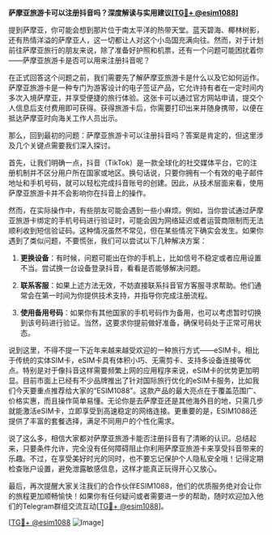 **萨摩亚旅游卡可以注册抖音吗？深度解读与实用建议[[TG💪+ @esim1088](https://t.me/s/esim1088)]**

提到萨摩亚，你可能会想到那片位于南太平洋的热带天堂。蓝天碧海、椰林树影，还有热情洋溢的萨摩亚人，这一切都让人对这个小岛国充满向往。然而，对于计划前往萨摩亚旅行的朋友来说，除了准备好护照和机票，还有一个问题可能困扰着你——萨摩亚旅游卡是否可以用来注册抖音呢？

在正式回答这个问题之前，我们需要先了解萨摩亚旅游卡是什么以及它如何运作。萨摩亚旅游卡是一种专门为游客设计的电子签证产品，它允许持有者在一定时间内多次入境萨摩亚，并享受便捷的旅行体验。这张卡可以通过官方网站申请，提交个人信息后支付费用即可获得。获得旅游卡后，你需要打印出来并随身携带，以便在抵达萨摩亚时向海关工作人员出示。

那么，回到最初的问题：萨摩亚旅游卡可以注册抖音吗？答案是肯定的，但这里涉及几个关键点需要我们深入探讨。

首先，让我们明确一点，抖音（TikTok）是一款全球化的社交媒体平台，它的注册机制并不区分用户所在国家或地区。换句话说，只要你拥有一个有效的电子邮件地址和手机号码，就可以轻松完成抖音账号的创建。因此，从技术层面来看，使用萨摩亚旅游卡并不会影响你在抖音上的操作。

然而，在实际操作中，有些朋友可能会遇到一些小麻烦。例如，当你尝试通过萨摩亚旅游卡绑定的手机号码进行验证时，可能会因为网络延迟或者运营商限制而无法顺利收到短信验证码。这种情况虽然不常见，但在某些情况下确实会发生。如果你遇到了类似问题，不要慌张，我们可以尝试以下几种解决方案：

1. **更换设备**：有时候，问题可能出在你的手机上，比如信号不稳定或者应用设置不当。尝试换一台设备登录抖音，看看是否能够解决问题。
   
2. **联系客服**：如果上述方法无效，不妨直接联系抖音官方客服寻求帮助。他们通常会在第一时间为你提供技术支持，并指导你完成注册流程。

3. **使用备用号码**：如果你有其他国家的手机号码作为备用，也可以考虑暂时切换到该号码进行验证。当然，这要求你提前做好准备，确保号码处于正常可用状态。

说到这里，不得不提一下近年来越来越受欢迎的一种旅行方式——eSIM卡。相比于传统的实体SIM卡，eSIM卡具有体积小巧、无需剪卡、支持多设备连接等优点。特别是对于像抖音这样需要频繁上网的应用程序来说，eSIM卡的优势更加明显。目前市面上已经有不少品牌推出了针对国际旅行优化的eSIM卡服务，比如我们今天要重点推荐给大家的“ESIM1088”。这款产品的最大亮点在于覆盖范围广、价格实惠，而且操作简单易懂。无论你是去萨摩亚还是其他海外目的地，只需几步就能激活eSIM卡，立即享受到高速稳定的网络连接。更重要的是，ESIM1088还提供了丰富的套餐选择，满足不同用户的个性化需求。

说了这么多，相信大家都对萨摩亚旅游卡能否注册抖音有了清晰的认识。总结起来，只要条件允许，完全没有任何障碍阻止你利用萨摩亚旅游卡来享受抖音带来的乐趣。不过，在享受美好时光的同时，也不要忘记保护个人隐私安全哦！记得定期检查账户设置，避免泄露敏感信息，这样才能真正玩得开心又放心。

最后，再次提醒大家关注我们的合作伙伴ESIM1088，他们的优质服务绝对会让你的旅程更加顺畅愉快！如果你有任何疑问或者需要进一步的帮助，随时欢迎加入他们的Telegram群组交流互动[[TG💪+ @esim1088](https://t.me/s/esim1088)]。

[[TG💪+ @esim1088](https://t.me/s/esim1088) ![Image](https://i.postimg.cc/4NQfJmqS/Snipaste-2025-05-13-00-14-12.png)]